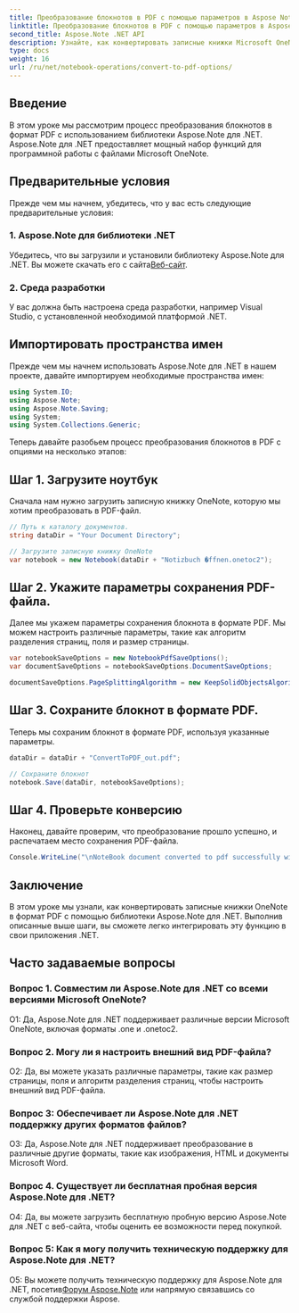 ```yaml
---
title: Преобразование блокнотов в PDF с помощью параметров в Aspose Note .NET
linktitle: Преобразование блокнотов в PDF с помощью параметров в Aspose Note .NET
second_title: Aspose.Note .NET API
description: Узнайте, как конвертировать записные книжки Microsoft OneNote в формат PDF с помощью библиотеки Aspose.Note для .NET с настраиваемыми параметрами.
type: docs
weight: 16
url: /ru/net/notebook-operations/convert-to-pdf-options/
---
```

## Введение

В этом уроке мы рассмотрим процесс преобразования блокнотов в формат PDF с использованием библиотеки Aspose.Note для .NET. Aspose.Note для .NET предоставляет мощный набор функций для программной работы с файлами Microsoft OneNote.

## Предварительные условия

Прежде чем мы начнем, убедитесь, что у вас есть следующие предварительные условия:

### 1. Aspose.Note для библиотеки .NET
 Убедитесь, что вы загрузили и установили библиотеку Aspose.Note для .NET. Вы можете скачать его с сайта[Веб-сайт](https://releases.aspose.com/note/net/).

### 2. Среда разработки
У вас должна быть настроена среда разработки, например Visual Studio, с установленной необходимой платформой .NET.

## Импортировать пространства имен

Прежде чем мы начнем использовать Aspose.Note для .NET в нашем проекте, давайте импортируем необходимые пространства имен:

```csharp
using System.IO;
using Aspose.Note;
using Aspose.Note.Saving;
using System;
using System.Collections.Generic;
```

Теперь давайте разобьем процесс преобразования блокнотов в PDF с опциями на несколько этапов:

## Шаг 1. Загрузите ноутбук

Сначала нам нужно загрузить записную книжку OneNote, которую мы хотим преобразовать в PDF-файл.

```csharp
// Путь к каталогу документов.
string dataDir = "Your Document Directory";

// Загрузите записную книжку OneNote
var notebook = new Notebook(dataDir + "Notizbuch �ffnen.onetoc2");
```

## Шаг 2. Укажите параметры сохранения PDF-файла.

Далее мы укажем параметры сохранения блокнота в формате PDF. Мы можем настроить различные параметры, такие как алгоритм разделения страниц, поля и размер страницы.

```csharp
var notebookSaveOptions = new NotebookPdfSaveOptions();
var documentSaveOptions = notebookSaveOptions.DocumentSaveOptions;

documentSaveOptions.PageSplittingAlgorithm = new KeepSolidObjectsAlgorithm();
```

## Шаг 3. Сохраните блокнот в формате PDF.

Теперь мы сохраним блокнот в формате PDF, используя указанные параметры.

```csharp
dataDir = dataDir + "ConvertToPDF_out.pdf";

// Сохраните блокнот
notebook.Save(dataDir, notebookSaveOptions);
```

## Шаг 4. Проверьте конверсию

Наконец, давайте проверим, что преобразование прошло успешно, и распечатаем место сохранения PDF-файла.

```csharp
Console.WriteLine("\nNoteBook document converted to pdf successfully with save options.\nFile saved at " + dataDir);
```

## Заключение

В этом уроке мы узнали, как конвертировать записные книжки OneNote в формат PDF с помощью библиотеки Aspose.Note для .NET. Выполнив описанные выше шаги, вы сможете легко интегрировать эту функцию в свои приложения .NET.

## Часто задаваемые вопросы

### Вопрос 1. Совместим ли Aspose.Note для .NET со всеми версиями Microsoft OneNote?

О1: Да, Aspose.Note для .NET поддерживает различные версии Microsoft OneNote, включая форматы .one и .onetoc2.

### Вопрос 2. Могу ли я настроить внешний вид PDF-файла?

О2: Да, вы можете указать различные параметры, такие как размер страницы, поля и алгоритм разделения страниц, чтобы настроить внешний вид PDF-файла.

### Вопрос 3: Обеспечивает ли Aspose.Note для .NET поддержку других форматов файлов?

О3: Да, Aspose.Note для .NET поддерживает преобразование в различные другие форматы, такие как изображения, HTML и документы Microsoft Word.

### Вопрос 4. Существует ли бесплатная пробная версия Aspose.Note для .NET?

О4: Да, вы можете загрузить бесплатную пробную версию Aspose.Note для .NET с веб-сайта, чтобы оценить ее возможности перед покупкой.

### Вопрос 5: Как я могу получить техническую поддержку для Aspose.Note для .NET?

 О5: Вы можете получить техническую поддержку для Aspose.Note для .NET, посетив[Форум Aspose.Note](https://forum.aspose.com/c/note/28) или напрямую связавшись со службой поддержки Aspose.